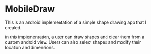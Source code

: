 # MobileDraw

This is an android implementation of a simple shape drawing app that I created. 

In this implementation, a user can draw shapes and clear them from a custom android view. Users can also select 
shapes and modify their location and dimensions.
